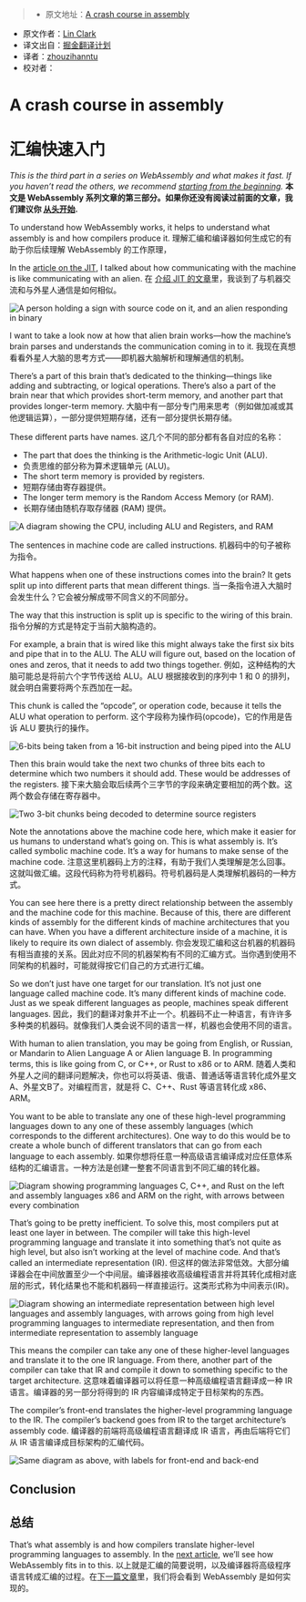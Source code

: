 > * 原文地址：[A crash course in assembly](https://hacks.mozilla.org/2017/02/a-crash-course-in-assembly/)
* 原文作者：[Lin Clark](https://code-cartoons.com/@linclark)
* 译文出自：[掘金翻译计划](https://github.com/xitu/gold-miner)
* 译者：[zhouzihanntu](https://github.com/zhouzihanntu)
* 校对者：

# A crash course in assembly
# 汇编快速入门

*This is the third part in a series on WebAssembly and what makes it fast. If you haven’t read the others, we recommend [starting from the beginning](https://hacks.mozilla.org/2017/02/a-cartoon-intro-to-webassembly/).*
**本文是 WebAssembly 系列文章的第三部分。如果你还没有阅读过前面的文章，我们建议你 [从头开始](https://hacks.mozilla.org/2017/02/a-cartoon-intro-to-webassembly/).**

To understand how WebAssembly works, it helps to understand what assembly is and how compilers produce it.
理解汇编和编译器如何生成它的有助于你后续理解 WebAssembly 的工作原理，

In the [article on the JIT](https://hacks.mozilla.org/2017/02/a-crash-course-in-just-in-time-jit-compilers/), I talked about how communicating with the machine is like communicating with an alien.
在 [介绍 JIT 的文章](https://hacks.mozilla.org/2017/02/a-crash-course-in-just-in-time-jit-compilers/)里，我谈到了与机器交流和与外星人通信是如何相似。

![A person holding a sign with source code on it, and an alien responding in binary](https://2r4s9p1yi1fa2jd7j43zph8r-wpengine.netdna-ssl.com/files/2017/02/03-01-alien03-500x286.png)

I want to take a look now at how that alien brain works—how the machine’s brain parses and understands the communication coming in to it.
我现在真想看看外星人大脑的思考方式——即机器大脑解析和理解通信的机制。

There’s a part of this brain that’s dedicated to the thinking—things like adding and subtracting, or logical operations. There’s also a part of the brain near that which provides short-term memory, and another part that provides longer-term memory.
大脑中有一部分专门用来思考（例如做加减或其他逻辑运算），一部分提供短期存储，还有一部分提供长期存储。
 
These different parts have names.
这几个不同的部分都有各自对应的名称：

- The part that does the thinking is the Arithmetic-logic Unit (ALU).
- 负责思维的部分称为算术逻辑单元 (ALU)。
- The short term memory is provided by registers.
- 短期存储由寄存器提供。
- The longer term memory is the Random Access Memory (or RAM).
- 长期存储由随机存取存储器 (RAM) 提供。

![A diagram showing the CPU, including ALU and Registers, and RAM](https://2r4s9p1yi1fa2jd7j43zph8r-wpengine.netdna-ssl.com/files/2017/02/03-02-computer_architecture09-500x302.png)

The sentences in machine code are called instructions.
机器码中的句子被称为指令。

What happens when one of these instructions comes into the brain? It gets split up into different parts that mean different things.
当一条指令进入大脑时会发生什么？它会被分解成带不同含义的不同部分。

The way that this instruction is split up is specific to the wiring of this brain.
指令分解的方式是特定于当前大脑构造的。

For example, a brain that is wired like this might always take the first six bits and pipe that in to the ALU. The ALU will figure out, based on the location of ones and zeros, that it needs to add two things together.
例如，这种结构的大脑可能总是将前六个字节传送给 ALU。ALU 根据接收到的序列中 1 和 0 的排列，就会明白需要将两个东西加在一起。

This chunk is called the “opcode”, or operation code, because it tells the ALU what operation to perform.
这个字段称为操作码(opcode)，它的作用是告诉 ALU 要执行的操作。

![6-bits being taken from a 16-bit instruction and being piped into the ALU](https://2r4s9p1yi1fa2jd7j43zph8r-wpengine.netdna-ssl.com/files/2017/02/03-03-computer_architecture12-500x354.png)

Then this brain would take the next two chunks of three bits each to determine which two numbers it should add. These would be addresses of the registers.
接下来大脑会取后续两个三字节的字段来确定要相加的两个数。这两个数会存储在寄存器中。

![Two 3-bit chunks being decoded to determine source registers](https://2r4s9p1yi1fa2jd7j43zph8r-wpengine.netdna-ssl.com/files/2017/02/03-04-computer_architecture17-500x352.png)

Note the annotations above the machine code here, which make it easier for us humans to understand what’s going on. This is what assembly is. It’s called symbolic machine code. It’s a way for humans to make sense of the machine code.
注意这里机器码上方的注释，有助于我们人类理解是怎么回事。这就叫做汇编。这段代码称为符号机器码。符号机器码是人类理解机器码的一种方式。

You can see here there is a pretty direct relationship between the assembly and the machine code for this machine. Because of this, there are different kinds of assembly for the different kinds of machine architectures that you can have. When you have a different architecture inside of a machine, it is likely to require its own dialect of assembly.
你会发现汇编和这台机器的机器码有相当直接的关系。因此对应不同的机器架构有不同的汇编方式。当你遇到使用不同架构的机器时，可能就得按它们自己的方式进行汇编。

So we don’t just have one target for our translation. It’s not just one language called machine code. It’s many different kinds of machine code. Just as we speak different languages as people, machines speak different languages.
因此，我们的翻译对象并不止一个。机器码不止一种语言，有许许多多种类的机器码。就像我们人类会说不同的语言一样，机器也会使用不同的语言。		

With human to alien translation, you may be going from English, or Russian, or Mandarin to Alien Language A or Alien language B. In programming terms, this is like going from C, or C++, or Rust to x86 or to ARM.
随着人类和外星人之间的翻译问题解决，你也可以将英语、俄语、普通话等语言转化成外星文A、外星文B了。对编程而言，就是将 C、C++、Rust 等语言转化成 x86、ARM。

You want to be able to translate any one of these high-level programming languages down to any one of these assembly languages (which corresponds to the different architectures). One way to do this would be to create a whole bunch of different translators that can go from each language to each assembly.
如果你想将任意一种高级语言编译成对应任意体系结构的汇编语言。一种方法是创建一整套不同语言到不同汇编的转化器。

![Diagram showing programming languages C, C++, and Rust on the left and assembly languages x86 and ARM on the right, with arrows between every combination](https://2r4s9p1yi1fa2jd7j43zph8r-wpengine.netdna-ssl.com/files/2017/02/03-05-langs05-500x308.png)

That’s going to be pretty inefficient. To solve this, most compilers put at least one layer in between. The compiler will take this high-level programming language and translate it into something that’s not quite as high level, but also isn’t working at the level of machine code. And that’s called an intermediate representation (IR).
但这样的做法非常低效。大部分编译器会在中间放置至少一个中间层。编译器接收高级编程语言并将其转化成相对底层的形式，转化结果也不能和机器码一样直接运行。这类形式称为中间表示(IR)。

![Diagram showing an intermediate representation between high level languages and assembly languages, with arrows going from high level programming languages to intermediate representation, and then from intermediate representation to assembly language](https://2r4s9p1yi1fa2jd7j43zph8r-wpengine.netdna-ssl.com/files/2017/02/03-06-langs06-500x317.png)

This means the compiler can take any one of these higher-level languages and translate it to the one IR language. From there, another part of the compiler can take that IR and compile it down to something specific to the target architecture. 
这意味着编译器可以将任意一种高级编程语言翻译成一种 IR 语言。编译器的另一部分将得到的 IR 内容编译成特定于目标架构的东西。

The compiler’s front-end translates the higher-level programming language to the IR. The compiler’s backend goes from IR to the target architecture’s assembly code.
编译器的前端将高级编程语言翻译成 IR 语言，再由后端将它们从 IR 语言编译成目标架构的汇编代码。

![Same diagram as above, with labels for front-end and back-end](https://2r4s9p1yi1fa2jd7j43zph8r-wpengine.netdna-ssl.com/files/2017/02/03-07-langs09-500x306.png)

## Conclusion
## 总结

That’s what assembly is and how compilers translate higher-level programming languages to assembly. In the [next article](https://hacks.mozilla.org/?p=30512), we’ll see how 
WebAssembly fits in to this.
以上就是汇编的简要说明，以及编译器将高级程序语言转成汇编的过程。在[下一篇文章](https://hacks.mozilla.org/?p=30512)里，我们将会看到 WebAssembly 是如何实现的。